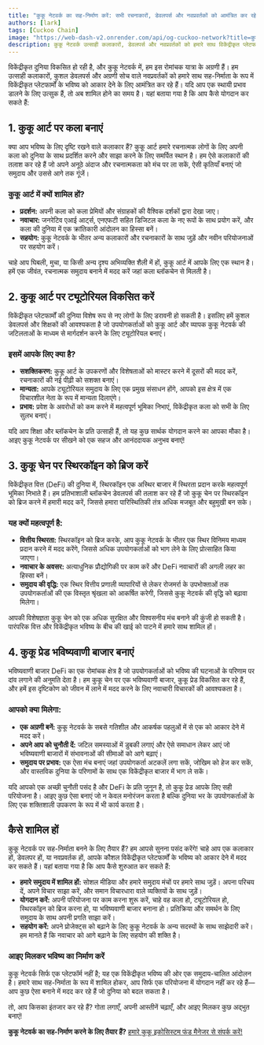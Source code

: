 ```yaml
---
title: "कुकू नेटवर्क का सह-निर्माण करें: सभी रचनाकारों, डेवलपर्स और नवप्रवर्तकों को आमंत्रित कर रहे हैं!"
authors: [lark]
tags: [Cuckoo Chain]
image: "https://web-dash-v2.onrender.com/api/og-cuckoo-network?title=कुकू नेटवर्क का सह-निर्माण करें: सभी रचनाकारों, डेवलपर्स और नवप्रवर्तकों को आमंत्रित कर रहे हैं!"
description: कुकू नेटवर्क उत्साही कलाकारों, डेवलपर्स और नवप्रवर्तकों को हमारे साथ विकेंद्रीकृत प्लेटफार्मों के भविष्य को आकार देने के लिए आमंत्रित कर रहा है। हम सह-निर्माताओं की तलाश कर रहे हैं जो कुकू चेन पर कला बनाएं, ट्यूटोरियल विकसित करें, स्थिरकॉइन को ब्रिज करें, और भविष्यवाणी बाजार बनाएं। यदि आप ब्लॉकचेन की दुनिया में प्रभाव डालने के लिए उत्सुक हैं, तो यह आपका मौका है!
---
```


विकेंद्रीकृत दुनिया विकसित हो रही है, और कुकू नेटवर्क में, हम इस रोमांचक यात्रा के अग्रणी हैं। हम उत्साही कलाकारों, कुशल डेवलपर्स और अग्रणी सोच वाले नवप्रवर्तकों को हमारे साथ सह-निर्माता के रूप में विकेंद्रीकृत प्लेटफार्मों के भविष्य को आकार देने के लिए आमंत्रित कर रहे हैं। यदि आप एक स्थायी प्रभाव डालने के लिए उत्सुक हैं, तो अब शामिल होने का समय है। यहां बताया गया है कि आप कैसे योगदान कर सकते हैं:

## 1. **कुकू आर्ट पर कला बनाएं**

क्या आप भविष्य के लिए दृष्टि रखने वाले कलाकार हैं? कुकू आर्ट हमारे रचनात्मक लोगों के लिए अपनी कला को दुनिया के साथ प्रदर्शित करने और साझा करने के लिए समर्पित स्थान है। हम ऐसे कलाकारों की तलाश कर रहे हैं जो अपने अनूठे अंदाज और रचनात्मकता को मंच पर ला सकें, ऐसी कृतियाँ बनाएं जो समुदाय और उससे आगे तक गूंजें।

### कुकू आर्ट में क्यों शामिल हों?

- **प्रदर्शन:** अपनी कला को कला प्रेमियों और संग्राहकों की वैश्विक दर्शकों द्वारा देखा जाए।
- **नवाचार:** जनरेटिव एआई आर्ट्स, एनएफटी सहित डिजिटल कला के नए रूपों के साथ प्रयोग करें, और कला की दुनिया में एक क्रांतिकारी आंदोलन का हिस्सा बनें।
- **सहयोग:** कुकू नेटवर्क के भीतर अन्य कलाकारों और रचनाकारों के साथ जुड़ें और नवीन परियोजनाओं पर सहयोग करें।

चाहे आप घिबली, मुचा, या किसी अन्य दृश्य अभिव्यक्ति शैली में हों, कुकू आर्ट में आपके लिए एक स्थान है। हमें एक जीवंत, रचनात्मक समुदाय बनाने में मदद करें जहां कला ब्लॉकचेन से मिलती है।

## 2. **कुकू आर्ट पर ट्यूटोरियल विकसित करें**

विकेंद्रीकृत प्लेटफार्मों की दुनिया विशेष रूप से नए लोगों के लिए डरावनी हो सकती है। इसलिए हमें कुशल डेवलपर्स और शिक्षकों की आवश्यकता है जो उपयोगकर्ताओं को कुकू आर्ट और व्यापक कुकू नेटवर्क की जटिलताओं के माध्यम से मार्गदर्शन करने के लिए ट्यूटोरियल बनाएं।

### इसमें आपके लिए क्या है?

- **सशक्तिकरण:** कुकू आर्ट के उपकरणों और विशेषताओं को मास्टर करने में दूसरों की मदद करें, रचनाकारों की नई पीढ़ी को सशक्त बनाएं।
- **मान्यता:** आपके ट्यूटोरियल समुदाय के लिए एक प्रमुख संसाधन होंगे, आपको इस क्षेत्र में एक विचारशील नेता के रूप में मान्यता दिलाएंगे।
- **प्रभाव:** प्रवेश के अवरोधों को कम करने में महत्वपूर्ण भूमिका निभाएं, विकेंद्रीकृत कला को सभी के लिए सुलभ बनाएं।

यदि आप शिक्षा और ब्लॉकचेन के प्रति उत्साही हैं, तो यह कुछ सार्थक योगदान करने का आपका मौका है। आइए कुकू नेटवर्क पर सीखने को एक सहज और आनंददायक अनुभव बनाएं!

## 3. **कुकू चेन पर स्थिरकॉइन को ब्रिज करें**

विकेंद्रीकृत वित्त (DeFi) की दुनिया में, स्थिरकॉइन एक अस्थिर बाजार में स्थिरता प्रदान करके महत्वपूर्ण भूमिका निभाते हैं। हम प्रतिभाशाली ब्लॉकचेन डेवलपर्स की तलाश कर रहे हैं जो कुकू चेन पर स्थिरकॉइन को ब्रिज करने में हमारी मदद करें, जिससे हमारा पारिस्थितिकी तंत्र अधिक मजबूत और बहुमुखी बन सके।

### यह क्यों महत्वपूर्ण है:

- **वित्तीय स्थिरता:** स्थिरकॉइन को ब्रिज करके, आप कुकू नेटवर्क के भीतर एक स्थिर विनिमय माध्यम प्रदान करने में मदद करेंगे, जिससे अधिक उपयोगकर्ताओं को भाग लेने के लिए प्रोत्साहित किया जाएगा।
- **नवाचार के अवसर:** अत्याधुनिक प्रौद्योगिकी पर काम करें और DeFi नवाचारों की अगली लहर का हिस्सा बनें।
- **समुदाय की वृद्धि:** एक स्थिर वित्तीय प्रणाली व्यापारियों से लेकर रोजमर्रा के उपभोक्ताओं तक उपयोगकर्ताओं की एक विस्तृत श्रृंखला को आकर्षित करेगी, जिससे कुकू नेटवर्क की वृद्धि को बढ़ावा मिलेगा।

आपकी विशेषज्ञता कुकू चेन को एक अधिक सुरक्षित और विश्वसनीय मंच बनाने की कुंजी हो सकती है। पारंपरिक वित्त और विकेंद्रीकृत भविष्य के बीच की खाई को पाटने में हमारे साथ शामिल हों।

## 4. **कुकू प्रेड भविष्यवाणी बाजार बनाएं**

भविष्यवाणी बाजार DeFi का एक रोमांचक क्षेत्र है जो उपयोगकर्ताओं को भविष्य की घटनाओं के परिणाम पर दांव लगाने की अनुमति देता है। हम कुकू चेन पर एक भविष्यवाणी बाजार, कुकू प्रेड विकसित कर रहे हैं, और हमें इस दृष्टिकोण को जीवन में लाने में मदद करने के लिए नवाचारी विचारकों की आवश्यकता है।

### आपको क्या मिलेगा:

- **एक अग्रणी बनें:** कुकू नेटवर्क के सबसे गतिशील और आकर्षक पहलुओं में से एक को आकार देने में मदद करें।
- **अपने आप को चुनौती दें:** जटिल समस्याओं में डुबकी लगाएं और ऐसे समाधान लेकर आएं जो भविष्यवाणी बाजारों में संभावनाओं की सीमाओं को आगे बढ़ाएं।
- **समुदाय पर प्रभाव:** एक ऐसा मंच बनाएं जहां उपयोगकर्ता अटकलें लगा सकें, जोखिम को हेज कर सकें, और वास्तविक दुनिया के परिणामों के साथ एक विकेंद्रीकृत बाजार में भाग ले सकें।

यदि आपको एक अच्छी चुनौती पसंद है और DeFi के प्रति जुनून है, तो कुकू प्रेड आपके लिए सही परियोजना है। आइए कुछ ऐसा बनाएं जो न केवल मनोरंजन करता है बल्कि दुनिया भर के उपयोगकर्ताओं के लिए एक शक्तिशाली उपकरण के रूप में भी कार्य करता है।

## **कैसे शामिल हों**

कुकू नेटवर्क पर सह-निर्माता बनने के लिए तैयार हैं? हम आपसे सुनना पसंद करेंगे! चाहे आप एक कलाकार हों, डेवलपर हों, या नवप्रवर्तक हों, आपके कौशल विकेंद्रीकृत प्लेटफार्मों के भविष्य को आकार देने में मदद कर सकते हैं। यहां बताया गया है कि आप कैसे शुरुआत कर सकते हैं:

- **हमारे समुदाय में शामिल हों:** सोशल मीडिया और हमारे समुदाय मंचों पर हमारे साथ जुड़ें। अपना परिचय दें, अपने विचार साझा करें, और समान विचारधारा वाले व्यक्तियों के साथ जुड़ें।
- **योगदान करें:** अपनी परियोजना पर काम करना शुरू करें, चाहे वह कला हो, ट्यूटोरियल हो, स्थिरकॉइन को ब्रिज करना हो, या भविष्यवाणी बाजार बनाना हो। प्रतिक्रिया और समर्थन के लिए समुदाय के साथ अपनी प्रगति साझा करें।
- **सहयोग करें:** अपने प्रोजेक्ट्स को बढ़ाने के लिए कुकू नेटवर्क के अन्य सदस्यों के साथ साझेदारी करें। हम मानते हैं कि नवाचार को आगे बढ़ाने के लिए सहयोग की शक्ति है।

### **आइए मिलकर भविष्य का निर्माण करें**

कुकू नेटवर्क सिर्फ एक प्लेटफॉर्म नहीं है; यह एक विकेंद्रीकृत भविष्य की ओर एक समुदाय-चालित आंदोलन है। हमारे साथ सह-निर्माता के रूप में शामिल होकर, आप सिर्फ एक परियोजना में योगदान नहीं कर रहे हैं—आप कुछ ऐसा बनाने में मदद कर रहे हैं जो दुनिया को बदल सकता है।

तो, आप किसका इंतजार कर रहे हैं? गोता लगाएँ, अपनी आस्तीनें चढ़ाएँ, और आइए मिलकर कुछ अद्भुत बनाएं!

**कुकू नेटवर्क का सह-निर्माण करने के लिए तैयार हैं?** [हमारे कुकू इकोसिस्टम फंड मैनेजर से संपर्क करें!](https://t.me/mikethrift)
